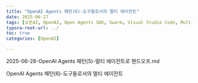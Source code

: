 ```yaml
---
title: "OpenAI Agents 패턴(6)-도구들로서의 멀티 에이전트"
date: 2025-06-27
tags: [오픈AI, OpenAI, Open Agents SDK, Swarm, Visual Studio Code, Multi-Agents, 멀티 에이전트]
typora-root-url: ../
toc: true
categories: [OpenAI]

---
```




2025-06-28-OpenAI Agents 패턴(5)-멀티 에이전트로 핸드오프.md

OpenAI Agents 패턴(6)-도구들로서의 멀티 에이전트